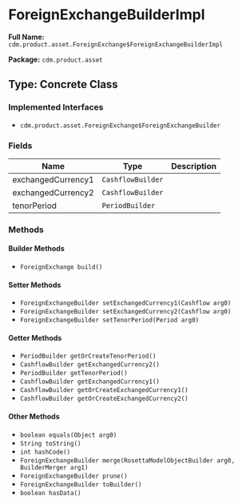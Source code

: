 # ForeignExchangeBuilderImpl

**Full Name:** `cdm.product.asset.ForeignExchange$ForeignExchangeBuilderImpl`

**Package:** `cdm.product.asset`

## Type: Concrete Class

### Implemented Interfaces

- `cdm.product.asset.ForeignExchange$ForeignExchangeBuilder`

### Fields

| Name | Type | Description |
|------|------|-------------|
| exchangedCurrency1 | `CashflowBuilder` |  |
| exchangedCurrency2 | `CashflowBuilder` |  |
| tenorPeriod | `PeriodBuilder` |  |

### Methods

#### Builder Methods

- `ForeignExchange build()`

#### Setter Methods

- `ForeignExchangeBuilder setExchangedCurrency1(Cashflow arg0)`
- `ForeignExchangeBuilder setExchangedCurrency2(Cashflow arg0)`
- `ForeignExchangeBuilder setTenorPeriod(Period arg0)`

#### Getter Methods

- `PeriodBuilder getOrCreateTenorPeriod()`
- `CashflowBuilder getExchangedCurrency2()`
- `PeriodBuilder getTenorPeriod()`
- `CashflowBuilder getExchangedCurrency1()`
- `CashflowBuilder getOrCreateExchangedCurrency1()`
- `CashflowBuilder getOrCreateExchangedCurrency2()`

#### Other Methods

- `boolean equals(Object arg0)`
- `String toString()`
- `int hashCode()`
- `ForeignExchangeBuilder merge(RosettaModelObjectBuilder arg0, BuilderMerger arg1)`
- `ForeignExchangeBuilder prune()`
- `ForeignExchangeBuilder toBuilder()`
- `boolean hasData()`

